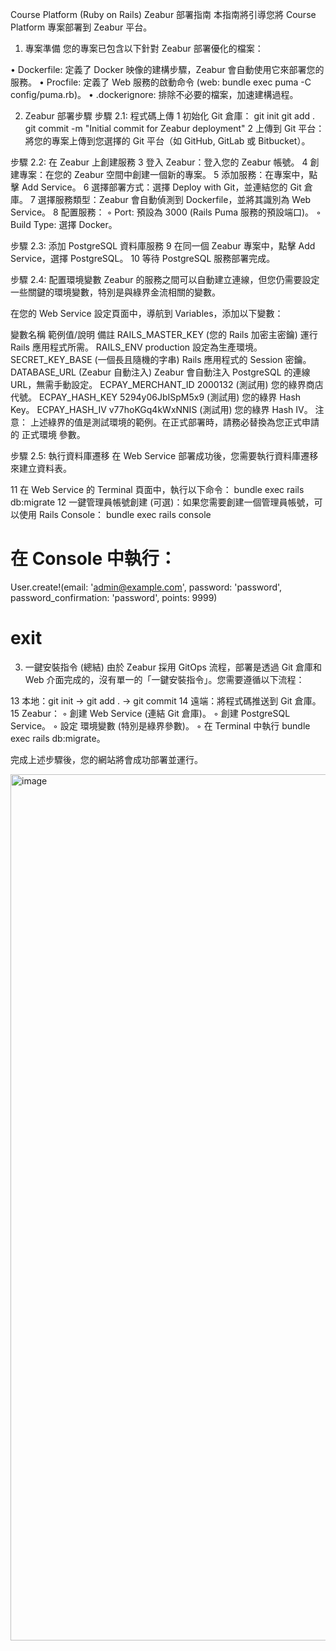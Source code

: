 Course Platform (Ruby on Rails) Zeabur 部署指南
本指南將引導您將 Course Platform 專案部署到 Zeabur 平台。

1. 專案準備
您的專案已包含以下針對 Zeabur 部署優化的檔案：

•	Dockerfile: 定義了 Docker 映像的建構步驟，Zeabur 會自動使用它來部署您的服務。
•	Procfile: 定義了 Web 服務的啟動命令 (web: bundle exec puma -C config/puma.rb)。
•	.dockerignore: 排除不必要的檔案，加速建構過程。

2. Zeabur 部署步驟
步驟 2.1: 程式碼上傳
1	初始化 Git 倉庫：
git init
git add .
git commit -m "Initial commit for Zeabur deployment"
2	上傳到 Git 平台：
將您的專案上傳到您選擇的 Git 平台（如 GitHub, GitLab 或 Bitbucket）。

步驟 2.2: 在 Zeabur 上創建服務
3	登入 Zeabur：登入您的 Zeabur 帳號。
4	創建專案：在您的 Zeabur 空間中創建一個新的專案。
5	添加服務：在專案中，點擊 Add Service。
6	選擇部署方式：選擇 Deploy with Git，並連結您的 Git 倉庫。
7	選擇服務類型：Zeabur 會自動偵測到 Dockerfile，並將其識別為 Web Service。
8	配置服務：
◦	Port: 預設為 3000 (Rails Puma 服務的預設端口)。
◦	Build Type: 選擇 Docker。

步驟 2.3: 添加 PostgreSQL 資料庫服務
9	在同一個 Zeabur 專案中，點擊 Add Service，選擇 PostgreSQL。
10	等待 PostgreSQL 服務部署完成。

步驟 2.4: 配置環境變數
Zeabur 的服務之間可以自動建立連線，但您仍需要設定一些關鍵的環境變數，特別是與綠界金流相關的變數。

在您的 Web Service 設定頁面中，導航到 Variables，添加以下變數：

變數名稱	範例值/說明	備註
RAILS_MASTER_KEY	(您的 Rails 加密主密鑰)	運行 Rails 應用程式所需。
RAILS_ENV	production	設定為生產環境。
SECRET_KEY_BASE	(一個長且隨機的字串)	Rails 應用程式的 Session 密鑰。
DATABASE_URL	(Zeabur 自動注入)	Zeabur 會自動注入 PostgreSQL 的連線 URL，無需手動設定。
ECPAY_MERCHANT_ID	2000132 (測試用)	您的綠界商店代號。
ECPAY_HASH_KEY	5294y06JbISpM5x9 (測試用)	您的綠界 Hash Key。
ECPAY_HASH_IV	v77hoKGq4kWxNNIS (測試用)	您的綠界 Hash IV。
注意： 上述綠界的值是測試環境的範例。在正式部署時，請務必替換為您正式申請的 正式環境 參數。

步驟 2.5: 執行資料庫遷移
在 Web Service 部署成功後，您需要執行資料庫遷移來建立資料表。

11	在 Web Service 的 Terminal 頁面中，執行以下命令：
bundle exec rails db:migrate
12	一鍵管理員帳號創建 (可選)：如果您需要創建一個管理員帳號，可以使用 Rails Console：
bundle exec rails console
# 在 Console 中執行：
User.create!(email: 'admin@example.com', password: 'password', password_confirmation: 'password', points: 9999)
# exit

3. 一鍵安裝指令 (總結)
由於 Zeabur 採用 GitOps 流程，部署是透過 Git 倉庫和 Web 介面完成的，沒有單一的「一鍵安裝指令」。您需要遵循以下流程：

13	本地：git init -> git add . -> git commit
14	遠端：將程式碼推送到 Git 倉庫。
15	Zeabur：
◦	創建 Web Service (連結 Git 倉庫)。
◦	創建 PostgreSQL Service。
◦	設定 環境變數 (特別是綠界參數)。
◦	在 Terminal 中執行 bundle exec rails db:migrate。

完成上述步驟後，您的網站將會成功部署並運行。

<img width="922" height="1386" alt="image" src="https://github.com/user-attachments/assets/80491149-537e-42e8-b176-91025d7f84a9" />
